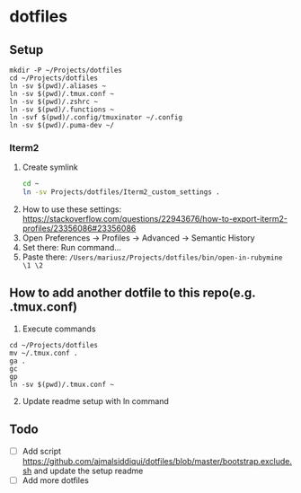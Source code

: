 # dotfiles

## Setup
```
mkdir -P ~/Projects/dotfiles
cd ~/Projects/dotfiles
ln -sv $(pwd)/.aliases ~
ln -sv $(pwd)/.tmux.conf ~
ln -sv $(pwd)/.zshrc ~
ln -sv $(pwd)/.functions ~
ln -svf $(pwd)/.config/tmuxinator ~/.config
ln -sv $(pwd)/.puma-dev ~/
```

### Iterm2
1. Create symlink
   ```bash
   cd ~
   ln -sv Projects/dotfiles/Iterm2_custom_settings .
   ```
2. How to use these settings: https://stackoverflow.com/questions/22943676/how-to-export-iterm2-profiles/23356086#23356086
3. Open Preferences -> Profiles -> Advanced -> Semantic History
4. Set there: Run command...
5. Paste there: `/Users/mariusz/Projects/dotfiles/bin/open-in-rubymine \1 \2`

## How to add another dotfile to this repo(e.g. .tmux.conf)
1. Execute commands
```
cd ~/Projects/dotfiles
mv ~/.tmux.conf .
ga .
gc
gp
ln -sv $(pwd)/.tmux.conf ~
```
2. Update readme setup with ln command

## Todo
- [ ] Add script https://github.com/ajmalsiddiqui/dotfiles/blob/master/bootstrap.exclude.sh and update the setup readme
- [ ] Add more dotfiles
